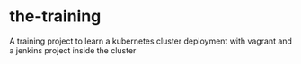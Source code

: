 # the-training
A training project to learn a kubernetes cluster deployment with vagrant and a jenkins project inside the cluster
